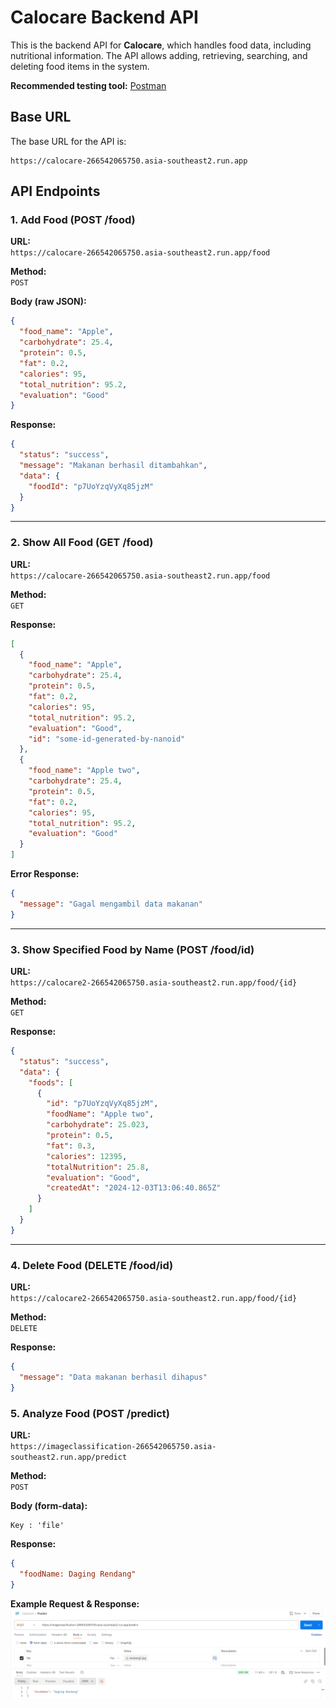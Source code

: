
# Calocare Backend API

This is the backend API for **Calocare**, which handles food data, including nutritional information. The API allows adding, retrieving, searching, and deleting food items in the system.

**Recommended testing tool:** [Postman](https://www.postman.com/)

## Base URL

The base URL for the API is:

```
https://calocare-266542065750.asia-southeast2.run.app
```

## API Endpoints

### 1. Add Food (POST /food)

**URL:**  
`https://calocare-266542065750.asia-southeast2.run.app/food`

**Method:**  
`POST`

**Body (raw JSON):**
```json
{
  "food_name": "Apple",
  "carbohydrate": 25.4,
  "protein": 0.5,
  "fat": 0.2,
  "calories": 95,
  "total_nutrition": 95.2,
  "evaluation": "Good"
}
```

**Response:**
```json
{
  "status": "success",
  "message": "Makanan berhasil ditambahkan",
  "data": {
    "foodId": "p7UoYzqVyXq85jzM"
  }
}
```

---

### 2. Show All Food (GET /food)

**URL:**  
`https://calocare-266542065750.asia-southeast2.run.app/food`

**Method:**  
`GET`

**Response:**
```json
[
  {
    "food_name": "Apple",
    "carbohydrate": 25.4,
    "protein": 0.5,
    "fat": 0.2,
    "calories": 95,
    "total_nutrition": 95.2,
    "evaluation": "Good",
    "id": "some-id-generated-by-nanoid"
  },
  {
    "food_name": "Apple two",
    "carbohydrate": 25.4,
    "protein": 0.5,
    "fat": 0.2,
    "calories": 95,
    "total_nutrition": 95.2,
    "evaluation": "Good"
  }
]
```

**Error Response:**
```json
{
  "message": "Gagal mengambil data makanan"
}
```

---

### 3. Show Specified Food by Name (POST /food/id)

**URL:**  
`https://calocare2-266542065750.asia-southeast2.run.app/food/{id}`

**Method:**  
`GET`

**Response:**
```json
{
  "status": "success",
  "data": {
    "foods": [
      {
        "id": "p7UoYzqVyXq85jzM",
        "foodName": "Apple two",
        "carbohydrate": 25.023,
        "protein": 0.5,
        "fat": 0.3,
        "calories": 12395,
        "totalNutrition": 25.8,
        "evaluation": "Good",
        "createdAt": "2024-12-03T13:06:40.865Z"
      }
    ]
  }
}
```

---

### 4. Delete Food (DELETE /food/id)

**URL:**  
`https://calocare2-266542065750.asia-southeast2.run.app/food/{id}`

**Method:**  
`DELETE`

**Response:**
```json
{
  "message": "Data makanan berhasil dihapus"
}
```

### 5. Analyze Food (POST /predict)

**URL:**  
`https://imageclassification-266542065750.asia-southeast2.run.app/predict`

**Method:**  
`POST`

**Body (form-data):**
```form-data
Key : 'file'

```

**Response:**
```json
{
  "foodName: Daging Rendang"
}
```

**Example Request & Response:**
![Postman Test](postman.png)
